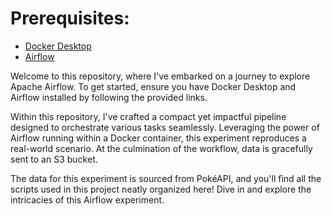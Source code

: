 # Prerequisites:
- [Docker Desktop](https://www.docker.com/products/docker-desktop/)
- [Airflow](https://airflow.apache.org/docs/apache-airflow/stable/howto/docker-compose/index.html)

Welcome to this repository, where I've embarked on a journey to explore Apache Airflow. To get started, ensure you have Docker Desktop and Airflow installed by following the provided links.

Within this repository, I've crafted a compact yet impactful pipeline designed to orchestrate various tasks seamlessly. Leveraging the power of Airflow running within a Docker container, this experiment reproduces a real-world scenario. At the culmination of the workflow, data is gracefully sent to an S3 bucket.

The data for this experiment is sourced from PokéAPI, and you'll find all the scripts used in this project neatly organized here! Dive in and explore the intricacies of this Airflow experiment.
